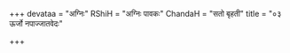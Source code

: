 +++
devataa = "अग्निः"
RShiH = "अग्निः पावकः"
ChandaH = "सतो बृहती"
title = "०३ ऊर्जो नपाज्जातवेदः"

+++
